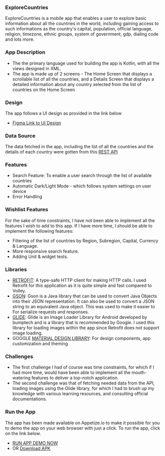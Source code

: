 ### ExploreCountries
ExploreCountries is a mobile app that enables a user to explore basic information about all the countries in the world, including gaining access to such informations as the country's capital, population, official language, religion, timezone, ethnic groups, system of government, gdp, dialing code and lots more.
### App Description
* The the primary language used for building the app is Kotlin, with all the views designed in XML.
* The app is made up of 2 screens - The Home Screen that displays a scrollable list of all the countries, and a Details Screen that displays a detailed information about any country selected from the list of countries on the Home Screen
### Design
The app follows a UI design as provided in the link below
* <a href="https://www.figma.com/proto/v9AXj4VZNnx26fTthrPbhX/Explore?node-id=33%3A1390&scaling=scale-down&page-id=0%3A1&starting-point-node-id=33%3A1390&show-proto-sidebar=1">Figma Link to UI Design</a>
### Data Source
The data fetched in the app, including the list of all the countries and the details of each country were gotten from this <a href="https://restcountries.com/v3.1/all">REST API</a>
### Features
* Search Feature: To enable a user search through the list of available countries
* Automatic Dark/Light Mode - which follows system settings on user device
* Error Handling
### Wishlist Features
For the sake of time constraints, I have not been able to implement all the features I wish to add to this app. If I have more time, I should be able to implement the following features:
* Filtering of the list of countries by Region, Subregion, Capital, Currency & Language.
* More responsive search feature.
* Adding Unit & widget tests.
### Libraries
* <a href="https://square.github.io/retrofit/">RETROFIT</a>: A type-safe HTTP client for making HTTP calls. I used Retrofit for this application as it is quite simple and fast compared to Volley.
* <a href="https://github.com/google/gson">GSON</a>: Gson is a Java library that can be used to convert Java Objects into their JSON representation. It can also be used to convert a JSON string to an equivalent Java object. This was used to make it easier to For serialize requests and responses.
* <a href="https://github.com/bumptech/glide">GLIDE</a>: Glide is an Image Loader Library for Android developed by bumptech and is a library that is recommended by Google. I used this library for loading images within the app since Retrofit does not support image loading.
* GOOGLE <a href="https://m3.material.io/">MATERIAL DESIGN LIBRARY</a>: For design components, app customization and theming
### Challenges
* The first challenge I had of course was time constraints, for which if I had more time, would have been able to implement all the mouth-watering features to deliver a top-notch application.
* The second challenge was that of fetching needed data from the API, loading images using the Glide library, for which I had to brush up my knowledge with various learning resources, and consulting official documentations.
### Run the App
The app has been made available on Appetize.io to make it possible for you to demo the app on your web browser with just a click. To run the app, click on the link below.
* <a href="https://appetize.io/app/zfufkbxe5hnkubnntou3wqysgi">RUN APP DEMO NOW</a>
* OR <a href="https://drive.google.com/file/d/1Pdx3a86owNudf2J-8Y4Zl7W6X5xouxWV/view?usp=sharing">Download APK</a>
